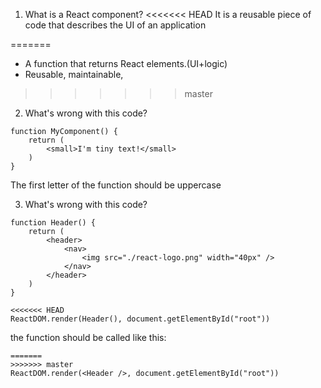 1. What is a React component?
<<<<<<< HEAD
It is a reusable piece of code that describes the UI of an application

=======
- A function that returns React elements.(UI+logic)
- Reusable, maintainable, 
>>>>>>> master

2. What's wrong with this code?
```
function MyComponent() {
    return (
        <small>I'm tiny text!</small>
    )
}
```

The first letter of the function should be uppercase

3. What's wrong with this code?
```
function Header() {
    return (
        <header>
            <nav>
                <img src="./react-logo.png" width="40px" />
            </nav>
        </header>
    )
}

<<<<<<< HEAD
ReactDOM.render(Header(), document.getElementById("root"))
```

the function should be called like this: 

```
=======
>>>>>>> master
ReactDOM.render(<Header />, document.getElementById("root"))
```